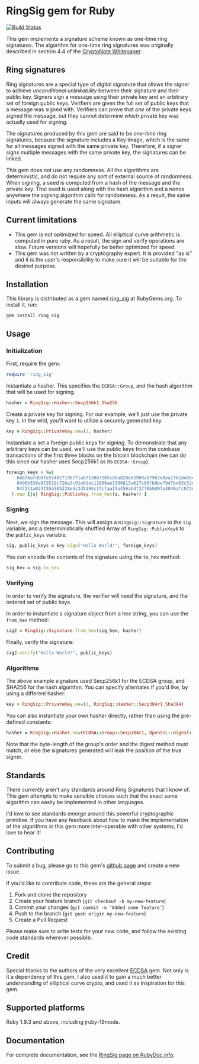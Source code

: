 # RingSig gem for Ruby

[![Build Status](https://travis-ci.org/jamoes/ring_sig.svg?branch=master)](https://travis-ci.org/jamoes/ring_sig)

This gem implements a signature scheme known as one-time ring signatures.
The algorithm for one-time ring signatures was originally described in section
4.4 of the [CryptoNote Whitepaper](https://cryptonote.org/whitepaper.pdf).

## Ring signatures

Ring signatures are a special type of digital signature that allows the signer
to achieve *unconditional unlinkability* between their signature and their
public key. Signers sign a message using their private key and an arbitrary set
of foreign public keys. Verifiers are given the full set of public keys that a
message was signed with. Verifiers can prove that *one* of the private keys
signed the message, but they cannot determine *which* private key was actually
used for signing.

The signatures produced by this gem are said to be *one-time* ring signatures,
because the signature includes a Key Image, which is the same for all messages
signed with the same private key. Therefore, if a signer signs multiple messages
with the same private key, the signatures can be linked.

This gem does not use any randomness. All the algorithms are deterministic, and
do not require any sort of external source of randomness. When signing, a seed
is computed from a hash of the message and the private key. That seed is used
along with the hash algorithm and a nonce anywhere the signing algorithm calls
for randomness. As a result, the same inputs will always generate the same
signature.

## Current limitations

- This gem is not optimized for speed. All elliptical curve arithmetic is
computed in pure ruby. As a result, the sign and verify operations are slow.
Future versions will hopefully be better optimized for speed.
- This gem was not written by a cryptography expert. It is provided "as is"
and it is the user's responsibility to make sure it will be suitable for the
desired purpose.

## Installation

This library is distributed as a gem named [ring_sig](https://rubygems.org/gems/ring_sig)
at RubyGems.org.  To install it, run:

    gem install ring_sig

## Usage

### Initialization

First, require the gem:

```ruby
require 'ring_sig'
```

Instantiate a hasher. This specifies the `ECDSA::Group`, and the hash algorithm
that will be used for signing.

```ruby
hasher = RingSig::Hasher::Secp256k1_Sha256
```

Create a private key for signing. For our example, we'll just use the
private key `1`. In the wild, you'll want to utilize a securely generated key.

```ruby
key = RingSig::PrivateKey.new(1, hasher)
```

Instantiate a set a foreign public keys for signing. To demonstrate that any
arbitrary keys can be used, we'll use the public keys from the coinbase
transactions of the first three blocks on the bitcoin blockchain (we can do this
since our hasher uses Secp256k1 as its `ECDSA::Group`).

```ruby
foreign_keys = %w{
    04678afdb0fe5548271967f1a67130b7105cd6a828e03909a67962e0ea1f61deb649f6bc3f4cef38c4f35504e51ec112de5c384df7ba0b8d578a4c702b6bf11d5f
    0496b538e853519c726a2c91e61ec11600ae1390813a627c66fb8be7947be63c52da7589379515d4e0a604f8141781e62294721166bf621e73a82cbf2342c858ee
    047211a824f55b505228e4c3d5194c1fcfaa15a456abdf37f9b9d97a4040afc073dee6c89064984f03385237d92167c13e236446b417ab79a0fcae412ae3316b77
  }.map {|s| RingSig::PublicKey.from_hex(s, hasher) }
```

### Signing

Next, we sign the message. This will assign a `RingSig::Signature` to the `sig`
variable, and a deterministically shuffled Array of `RingSig::PublicKey`s to the
`public_keys` variable.

```ruby
sig, public_keys = key.sign("Hello World!", foreign_keys)
```

You can encode the contents of the signature using the `to_hex` method:

```ruby
sig_hex = sig.to_hex
```

### Verifying
In order to verify the signature, the verifier will need the signature, and the
ordered set of public keys.

In order to instantiate a signature object from a hex string, you can use the
`from_hex` method:

```ruby
sig2 = RingSig::Signature.from_hex(sig_hex, hasher)
```

Finally, verify the signature:

```ruby
sig2.verify("Hello World!", public_keys)
```

### Algorithms

The above example signature used Secp256k1 for the ECDSA group, and SHA256 for
the hash algorithm. You can specify alternates if you'd like, by using a
different hasher:

```ruby
key = RingSig::PrivateKey.new(1, RingSig::Hasher::Secp384r1_Sha384)
```

You can also instantiate your own hasher directly, rather than using the
pre-defined constants:

```ruby
hasher = RingSig::Hasher.new(ECDSA::Group::Secp384r1, OpenSSL::Digest::SHA384)
```

Note that the byte-length of the group's order and the digest method must match,
or else the signatures generated will leak the position of the true signer.

## Standards

There currently aren't any standards around Ring Signatures that I know of. This
gem attempts to make sensible choices such that the exact same algorithm can
easily be implemented in other languages.

I'd love to see standards emerge around this powerful cryptographic primitive.
If you have any feedback about how to make the implementation of the algorithms
in this gem more inter-operable with other systems, I'd love to hear it!

## Contributing

To submit a bug, please go to this gem's [github page](https://github.com/jamoes/ring_sig)
and create a new issue.

If you'd like to contribute code, these are the general steps:

1. Fork and clone the repository
2. Create your feature branch (`git checkout -b my-new-feature`)
3. Commit your changes (`git commit -m 'Added some feature'`)
4. Push to the branch (`git push origin my-new-feature`)
5. Create a Pull Request

Please make sure to write tests for your new code, and  follow the existing code
standards wherever possible.

## Credit

Special thanks to the authors of the very excellent [ECDSA](https://github.com/DavidEGrayson/ruby_ecdsa)
gem. Not only is it a dependency of this gem, I also used it to gain a
much better understanding of elliptical curve crypto, and used it as inspiration
for this gem.

## Supported platforms

Ruby 1.9.3 and above, including jruby-19mode.

## Documentation

For complete documentation, see the [RingSig page on RubyDoc.info](http://rubydoc.info/gems/ring_sig).
